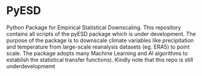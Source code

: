 # PyESD
Python Package for Empirical Statistical Downscaling. This repository contains all scripts of the pyESD package which is under development. The purpose of the 
package is to downscale climate variables like precipitation and temperature from large-scale reanalysis datasets (eg. ERA5) to point scale. The package adopts 
many Machine Learning and Al algorithms to establish the statistical transfer functions). Kindly note that this repo is still underdevelopmemt
